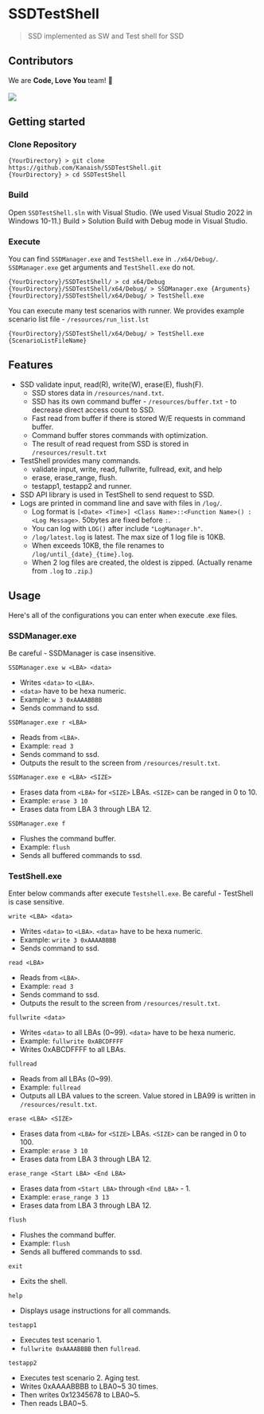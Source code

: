 ﻿# SSDTestShell
> SSD implemented as SW and Test shell for SSD

## Contributors
We are **Code, Love You** team! 🙂 <br/><br/>
<a href="https://github.com/Kanaish/SSDTestShell/graphs/contributors">
  <img src="https://contrib.rocks/image?repo=Kanaish/SSDTestShell" />
</a>

## Getting started
### Clone Repository
```shell
{YourDirectory} > git clone https://github.com/Kanaish/SSDTestShell.git
{YourDirectory} > cd SSDTestShell
```

### Build
Open `SSDTestShell.sln` with Visual Studio. 
(We used Visual Studio 2022 in Windows 10-11.)
Build > Solution Build with Debug mode in Visual Studio.

### Execute
You can find `SSDManager.exe` and `TestShell.exe` in `./x64/Debug/`.
`SSDManager.exe` get arguments and `TestShell.exe` do not.
```shell
{YourDirectory}/SSDTestShell/ > cd x64/Debug
{YourDirectory}/SSDTestShell/x64/Debug/ > SSDManager.exe {Arguments}
{YourDirectory}/SSDTestShell/x64/Debug/ > TestShell.exe
```
You can execute many test scenarios with runner.
We provides example scenario list file - `/resources/run_list.lst`
```shell
{YourDirectory}/SSDTestShell/x64/Debug/ > TestShell.exe {ScenarioListFileName}
```

## Features
 * SSD validate input, read(R), write(W), erase(E), flush(F).
	* SSD stores data in `/resources/nand.txt`.
	* SSD has its own command buffer - `/resources/buffer.txt` - to decrease direct access count to SSD.
	* Fast read from buffer if there is stored W/E requests in command buffer.
	* Command buffer stores commands with optimization.
	* The result of read request from SSD is stored in `/resources/result.txt`
 * TestShell provides many commands.
	* validate input, write, read, fullwrite, fullread, exit, and help
	* erase, erase_range, flush.
	* testapp1, testapp2 and runner.
 * SSD API library is used in TestShell to send request to SSD.
 * Logs are printed in command line and save with files in `/log/`.
	* Log format is `[<Date> <Time>] <Class Name>::<Function Name>() : <Log Message>`. 50bytes are fixed before `:`.
	* You can log with `LOG()` after include `"LogManager.h"`.
	* `/log/latest.log` is latest. The max size of 1 log file is 10KB. 
	* When exceeds 10KB, the file renames to `/log/until_{date}_{time}.log`.
	* When 2 log files are created, the oldest is zipped. (Actually rename from `.log` to `.zip`.)

## Usage
Here's all of the configurations you can enter when execute .exe files.

### SSDManager.exe
Be careful - SSDManager is case insensitive.

`SSDManager.exe w <LBA> <data>`
  - Writes `<data>` to `<LBA>`.
  - `<data>` have to be hexa numeric.
  - Example: `w 3 0xAAAABBBB`
  - Sends command to ssd.

`SSDManager.exe r <LBA>`
  - Reads from `<LBA>`.
  - Example: `read 3`
  - Sends command to ssd.
  - Outputs the result to the screen from `/resources/result.txt`.

 `SSDManager.exe e <LBA> <SIZE>`
  - Erases data from `<LBA>` for `<SIZE>` LBAs.
 `<SIZE>` can be ranged in 0 to 10.
  - Example: `erase 3 10`
  - Erases data from LBA 3 through LBA 12.

`SSDManager.exe f`
  - Flushes the command buffer.
  - Example: `flush`
  - Sends all buffered commands to ssd.

### TestShell.exe
Enter below commands after execute `Testshell.exe`.
Be careful - TestShell is case sensitive.

`write <LBA> <data>`
  - Writes `<data>` to `<LBA>`.
 `<data>` have to be hexa numeric.
  - Example: `write 3 0xAAAABBBB`
  - Sends command to ssd.

`read <LBA>`
  - Reads from `<LBA>`.
  - Example: `read 3`
  - Sends command to ssd.
  - Outputs the result to the screen from `/resources/result.txt`.

`fullwrite <data>`
  - Writes `<data>` to all LBAs (0~99).
 `<data>` have to be hexa numeric.
  - Example: `fullwrite 0xABCDFFFF`
  - Writes 0xABCDFFFF to all LBAs.

`fullread`
  - Reads from all LBAs (0~99).
  - Example: `fullread`
  - Outputs all LBA values to the screen.
 Value stored in LBA99 is written in `/resources/result.txt`.

 `erase <LBA> <SIZE>`
  - Erases data from `<LBA>` for `<SIZE>` LBAs.
 `<SIZE>` can be ranged in 0 to 100.
  - Example: `erase 3 10`
  - Erases data from LBA 3 through LBA 12.

 `erase_range <Start LBA> <End LBA>`
  - Erases data from `<Start LBA>` through `<End LBA>` - 1.
  - Example: `erase_range 3 13`
  - Erases data from LBA 3 through LBA 12.

`flush`
  - Flushes the command buffer.
  - Example: `flush`
  - Sends all buffered commands to ssd.

`exit`
  - Exits the shell.

`help`
  - Displays usage instructions for all commands.

`testapp1`
  - Executes test scenario 1.
  - `fullwrite 0xAAAABBBB` then `fullread`.

`testapp2`
  - Executes test scenario 2. Aging test.
  - Writes 0xAAAABBBB to LBA0~5 30 times.
  - Then writes 0x12345678 to LBA0~5.
  - Then reads LBA0~5.
